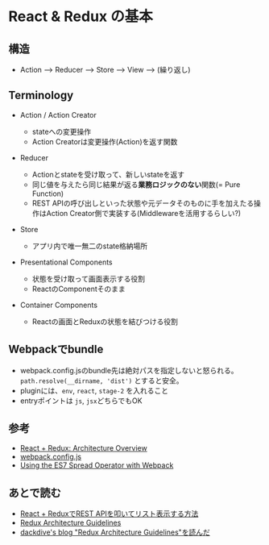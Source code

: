 # React & Redux の基本

## 構造

* Action --> Reducer --> Store --> View --> (繰り返し)

## Terminology

* Action / Action Creator
  * stateへの変更操作
  * Action Creatorは変更操作(Action)を返す関数

* Reducer
  * Actionとstateを受け取って、新しいstateを返す
  * 同じ値を与えたら同じ結果が返る**業務ロジックのない**関数(= Pure Function)
  * REST APIの呼び出しといった状態や元データそのものに手を加えたる操作はAction Creator側で実装する(Middlewareを活用するらしい?)

* Store
  * アプリ内で唯一無二のstate格納場所

* Presentational Components
  * 状態を受け取って画面表示する役割
  * ReactのComponentそのまま

* Container Components
  * Reactの画面とReduxの状態を結びつける役割

## Webpackでbundle

* webpack.config.jsのbundle先は絶対パスを指定しないと怒られる。`path.resolve(__dirname, 'dist')` とすると安全。
* pluginには、`env`, `react`, `stage-2` を入れること
* entryポイントは `js`, `jsx`どちらでもOK

## 参考

* [React + Redux: Architecture Overview](https://articles.coltpini.com/react-redux-architecture-overview-7b3e52004b6e)
* [webpack.config.js](https://medium.freecodecamp.org/part-1-react-app-from-scratch-using-webpack-4-562b1d231e75)
* [Using the ES7 Spread Operator with Webpack](https://stefan.magnuson.co/articles/frontend/using-es7-spread-operator-with-webpack/)

## あとで読む

* [React + ReduxでREST APIを叩いてリスト表示する方法](https://qiita.com/kazmaw/items/a2def8978127ffb11f92)
* [Redux Architecture Guidelines](http://joeellis.la/redux-architecture/)
* [dackdive's blog
 "Redux Architecture Guidelines"を読んだ](http://dackdive.hateblo.jp/entry/2017/06/27/103041)
